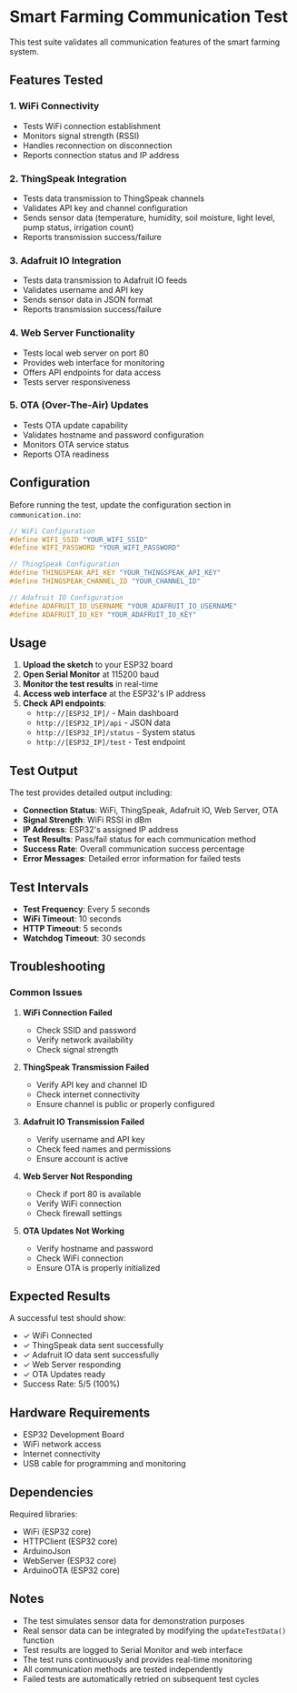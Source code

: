 # Smart Farming Communication Test

This test suite validates all communication features of the smart farming system.

## Features Tested

### 1. WiFi Connectivity
- Tests WiFi connection establishment
- Monitors signal strength (RSSI)
- Handles reconnection on disconnection
- Reports connection status and IP address

### 2. ThingSpeak Integration
- Tests data transmission to ThingSpeak channels
- Validates API key and channel configuration
- Sends sensor data (temperature, humidity, soil moisture, light level, pump status, irrigation count)
- Reports transmission success/failure

### 3. Adafruit IO Integration
- Tests data transmission to Adafruit IO feeds
- Validates username and API key
- Sends sensor data in JSON format
- Reports transmission success/failure

### 4. Web Server Functionality
- Tests local web server on port 80
- Provides web interface for monitoring
- Offers API endpoints for data access
- Tests server responsiveness

### 5. OTA (Over-The-Air) Updates
- Tests OTA update capability
- Validates hostname and password configuration
- Monitors OTA service status
- Reports OTA readiness

## Configuration

Before running the test, update the configuration section in `communication.ino`:

```cpp
// WiFi Configuration
#define WIFI_SSID "YOUR_WIFI_SSID"
#define WIFI_PASSWORD "YOUR_WIFI_PASSWORD"

// ThingSpeak Configuration
#define THINGSPEAK_API_KEY "YOUR_THINGSPEAK_API_KEY"
#define THINGSPEAK_CHANNEL_ID "YOUR_CHANNEL_ID"

// Adafruit IO Configuration
#define ADAFRUIT_IO_USERNAME "YOUR_ADAFRUIT_IO_USERNAME"
#define ADAFRUIT_IO_KEY "YOUR_ADAFRUIT_IO_KEY"
```

## Usage

1. **Upload the sketch** to your ESP32 board
2. **Open Serial Monitor** at 115200 baud
3. **Monitor the test results** in real-time
4. **Access web interface** at the ESP32's IP address
5. **Check API endpoints**:
   - `http://[ESP32_IP]/` - Main dashboard
   - `http://[ESP32_IP]/api` - JSON data
   - `http://[ESP32_IP]/status` - System status
   - `http://[ESP32_IP]/test` - Test endpoint

## Test Output

The test provides detailed output including:

- **Connection Status**: WiFi, ThingSpeak, Adafruit IO, Web Server, OTA
- **Signal Strength**: WiFi RSSI in dBm
- **IP Address**: ESP32's assigned IP address
- **Test Results**: Pass/fail status for each communication method
- **Success Rate**: Overall communication success percentage
- **Error Messages**: Detailed error information for failed tests

## Test Intervals

- **Test Frequency**: Every 5 seconds
- **WiFi Timeout**: 10 seconds
- **HTTP Timeout**: 5 seconds
- **Watchdog Timeout**: 30 seconds

## Troubleshooting

### Common Issues

1. **WiFi Connection Failed**
   - Check SSID and password
   - Verify network availability
   - Check signal strength

2. **ThingSpeak Transmission Failed**
   - Verify API key and channel ID
   - Check internet connectivity
   - Ensure channel is public or properly configured

3. **Adafruit IO Transmission Failed**
   - Verify username and API key
   - Check feed names and permissions
   - Ensure account is active

4. **Web Server Not Responding**
   - Check if port 80 is available
   - Verify WiFi connection
   - Check firewall settings

5. **OTA Updates Not Working**
   - Verify hostname and password
   - Check WiFi connection
   - Ensure OTA is properly initialized

## Expected Results

A successful test should show:
- ✓ WiFi Connected
- ✓ ThingSpeak data sent successfully
- ✓ Adafruit IO data sent successfully
- ✓ Web Server responding
- ✓ OTA Updates ready
- Success Rate: 5/5 (100%)

## Hardware Requirements

- ESP32 Development Board
- WiFi network access
- Internet connectivity
- USB cable for programming and monitoring

## Dependencies

Required libraries:
- WiFi (ESP32 core)
- HTTPClient (ESP32 core)
- ArduinoJson
- WebServer (ESP32 core)
- ArduinoOTA (ESP32 core)

## Notes

- The test simulates sensor data for demonstration purposes
- Real sensor data can be integrated by modifying the `updateTestData()` function
- Test results are logged to Serial Monitor and web interface
- The test runs continuously and provides real-time monitoring
- All communication methods are tested independently
- Failed tests are automatically retried on subsequent test cycles
